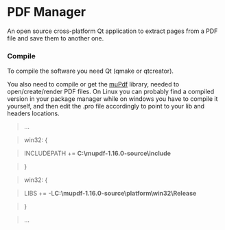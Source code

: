 # PDF Manager

An open source cross-platform Qt application to extract pages from a PDF file and save them to another one.

### Compile
To compile the software you need Qt (qmake or qtcreator).

You also need to compile or get the [muPdf](https://www.mupdf.com/downloads/index.html) library, needed to open/create/render PDF files. On Linux you can probably find a compiled version in your package manager while on windows you have to compile it yourself, and then edit the .pro file accordingly to point to your lib and headers locations.
>...

>win32: {

>INCLUDEPATH += **C:\mupdf-1.16.0-source\include**

>}


>win32: {

>LIBS += -L**C:\mupdf-1.16.0-source\platform\win32\Release**

>}

>...
